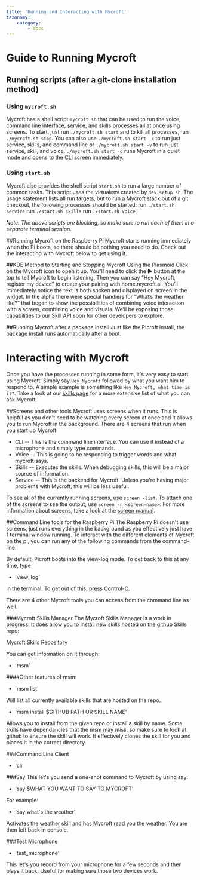 ```yaml
---
title: 'Running and Interacting with Mycroft'
taxonomy:
    category:
        - docs
---
```

#   Guide to Running Mycroft

## Running scripts (after a git-clone installation method)

### Using `mycroft.sh`
Mycroft has a shell script `mycroft.sh` that can be used to run the voice, command line interface, service, and skills processes all at once using screens. To start, just run `./mycroft.sh start` and to kill all processes, run `./mycroft.sh stop`. You can also use `./mycroft.sh start -c` to run just service, skills, and command line or `./mycroft.sh start -v` to run just service, skill, and voice. `./mycroft.sh start -d` runs Mycroft in a quiet mode and opens to the CLI screen immediately. 

### Using `start.sh`
Mycroft also provides the shell script `start.sh` to run a large number of common tasks. This script uses the virtualenv created by
`dev_setup.sh`. The usage statement lists all run targets, but to run a Mycroft stack out of a git checkout, the following processes should be started:
run `./start.sh service`
run `./start.sh skills`
run `./start.sh voice`

*Note: The above scripts are blocking, so make sure to run each of them in a separate terminal session.*

##Running Mycroft on the Raspberry Pi
Mycroft starts running immediately when the Pi boots, so there should be nothing you need to do. Check out the interacting with Mycroft below to get using it.


##KDE Method to Starting and Stopping Mycroft
Using the Plasmoid
Click on the Mycroft icon to open it up.  You”ll need to click the ▶️️ button at the top to tell Mycroft to begin listening.  Then you can say “Hey Mycroft, register my device” to create your pairing with home.mycroft.ai.  You’ll immediately notice the text is both spoken and displayed on screen in the widget.
In the alpha there were special handlers for “What’s the weather like?” that began to show the possibilities of combining voice interaction with a screen, combining voice and visuals.  We’ll be exposing those capabilities to our Skill API soon for other developers to explore.

##Running Mycroft after a package install
Just like the Picroft install, the package install runs automatically after a boot. 

# Interacting with Mycroft

Once you have the processes running in some form, it's very easy to start using Mycroft. Simply say `Hey Mycroft` followed by what you want him to respond to. A simple example is something like `Hey Mycroft, what time is it?`. Take a look at our [skills page](https://docs.mycroft.ai/skills.and.features) for a more extensive list of what you can ask Mycroft.

##Screens and other tools
Mycroft uses screens when it runs. This is helpful as you don't need to be watching every screen at once and it allows you to run Mycroft in the background.
There are 4 screens that run when you start up Mycroft:
- CLI -- This is the command line interface. You can use it instead of a microphone and simply type commands.
- Voice -- This is going to be responding to trigger words and what mycroft says. 
- Skills -- Executes the skills. When debugging skills, this will be a major source of information.
- Service -- This is the backend for Mycroft. Unless you're having major problems with Mycroft, this will be less useful. 

To see all of the currently running screens, use `screen -list`. To attach one of the screens to see the output, use `screen -r <screen-name>`. For more information about screens, take a look at the [screen manual](https://www.gnu.org/software/screen/manual/screen.html).



##Command Line tools for the Raspberry Pi
The Raspberry Pi doesn't use screens, just runs everything in the background as you effectively just have 1 terminal window running. To interact with the different elements of Mycroft on the pi, you can run any of the following commands from the command-line.

By default, Picroft boots into the view-log mode. To get back to this at any time, type
- `view_log'

in the terminal. To get out of this, press Control-C.

There are 4 other Mycroft tools you can access from the command line as well. 


###Mycroft Skills Manager
The Mycroft Skills Manager is a work in progress. It does allow you to install new skills hosted on the github Skills repo:

[Mycroft Skills Repository](https://github.com/MycroftAI/mycroft-skills)

You can get information on it through:

- 'msm' 

####Other features of msm:

- 'msm list'

Will list all currently available skills that are hosted on the repo.

- 'msm install $GITHUB PATH OR SKILL NAME'

Allows you to install from the given repo or install a skill by name. Some skills have dependancies that the msm may miss, so make sure to look at github to ensure the skill will work. It effectively clones the skill for you and places it in the correct directory.

###Command Line Client

- 'cli'

###Say
This let's you send a one-shot command to Mycroft by using say:
- 'say $WHAT YOU WANT TO SAY TO MYCROFT'

For example:
- 'say what's the weather'

Activates the weather skill and has Mycroft read you the weather. You are then left back in console.

###Test Microphone

- 'test_microphone'

This let's you record from your microphone for a few seconds and then plays it back. Useful for making sure those two devices work.


